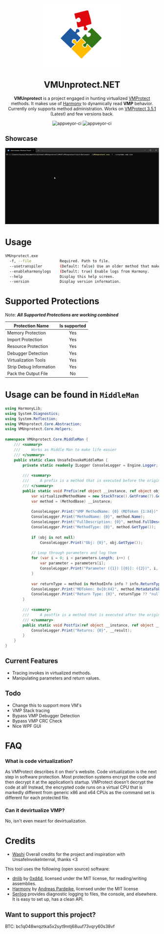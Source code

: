 <p align="center">
  <img width="256" heigth="256" src="Docs/vmup.png">
<h1 align="center">VMUnprotect.NET</h1>
<p align="center">
  <strong>VMUnprotect</strong> is a project engaged in hunting virtualized <a href="https://vmpsoft.com">VMProtect</a> methods. It makes use of <a href="https://github.com/pardeike/Harmony">Harmony</a> to dynamically read <strong>VMP</strong> behavior. Currently only supports method administration. Works on <a href="https://vmpsoft.com/20210919/vmprotect-3-5-1/">VMProtect 3.5.1</a> (Latest) and few versions back.
</p>
</p>
<p align="center">
  <img src="https://forthebadge.com/images/badges/built-with-love.svg" alt="appveyor-ci" />
  <img src="https://forthebadge.com/images/badges/made-with-c-sharp.svg" alt="appveyor-ci" />
</p>
</p>

## Showcase
<img src="Docs/show.gif">

# Usage
```sh
VMUnprotect.exe 
  -f, --file             Required. Path to file.
  --usetranspiler        (Default: false) Use an older method that makes use of Transpiler (not recommended).
  --enableharmonylogs    (Default: true) Enable logs from Harmony.
  --help                 Display this help screen.
  --version              Display version information.
```

# Supported Protections
Note: ***All Supported Protections are working combined***

Protection Name | Is supported | 
------------- | :----: 
Memory Protection | Yes 
Import Protection | Yes 
Resource Protection | Yes 
Debugger Detection | Yes 
Virtualization Tools | Yes 
Strip Debug Information | Yes 
Pack the Output File | No

# Usage can be found in ```MiddleMan```
```csharp
using HarmonyLib;
using System.Diagnostics;
using System.Reflection;
using VMUnprotect.Core.Abstraction;
using VMUnprotect.Core.Helpers;

namespace VMUnprotect.Core.MiddleMan {
    /// <summary>
    ///     Works as Middle Man to make life easier
    /// </summary>
    public static class UnsafeInvokeMiddleMan {
        private static readonly ILogger ConsoleLogger = Engine.Logger;

        /// <summary>
        ///     A prefix is a method that is executed before the original method
        /// </summary>
        public static void Prefix(ref object __instance, ref object obj, ref object[] parameters, ref object[] arguments) {
            var virtualizedMethodName = new StackTrace().GetFrame(7).GetMethod();
            var method = (MethodBase) __instance;

            ConsoleLogger.Print("VMP MethodName: {0} (MDToken {1:X4})", virtualizedMethodName.FullDescription(), virtualizedMethodName.MetadataToken.ToString());
            ConsoleLogger.Print("MethodName: {0}", method.Name);
            ConsoleLogger.Print("FullDescription: {0}", method.FullDescription());
            ConsoleLogger.Print("MethodType: {0}", method.GetType());
            
            if (obj is not null)
                ConsoleLogger.Print("Obj: {0}", obj.GetType());

            // Loop through parameters and log them
            for (var i = 0; i < parameters.Length; i++) {
                var parameter = parameters[i];
                ConsoleLogger.Print("Parameter ({1}) [{0}]: ({2})", i, parameter.GetType(), Formatter.FormatObject(parameter));
            }

            var returnType = method is MethodInfo info ? info.ReturnType.FullName : "System.Object";
            ConsoleLogger.Print("MDToken: 0x{0:X4}", method.MetadataToken);
            ConsoleLogger.Print("Return Type: {0}", returnType ?? "null");
        }

        /// <summary>
        ///     A postfix is a method that is executed after the original method
        /// </summary>
        public static void Postfix(ref object __instance, ref object __result, ref object obj, ref object[] parameters, ref object[] arguments) {
            ConsoleLogger.Print("Returns: {0}", __result);
        }
    }
}
```

## Current Features
- Tracing invokes in virtualized methods.
- Manipulating parameters and return values.

## Todo
- Change this to support more VM's
- VMP Stack tracing
- Bypass VMP Debugger Detection
- Bypass VMP CRC Check
- Nice WPF GUI

# FAQ
### What is code virtualization? 
As VMProtect describes it on their's website. Code virtualization is the next step in software protection. Most protection systems encrypt the code and then decrypt it at the application’s startup. VMProtect doesn’t decrypt the code at all! Instead, the encrypted code runs on a virtual CPU that is markedly different from generic x86 and x64 CPUs as the command set is different for each protected file.

### Can it devirtualize VMP?
No, isn't even meant for devirtualization.

# Credits
* [Washi](https://github.com/Washi1337) Overall credits for the project and inspiration with UnsafeInvokeInternal, thanks <3

This tool uses the following (open source) software:
* [dnlib](https://github.com/0xd4d/dnlib) by [0xd4d](https://github.com/0xd4d), licensed under the MIT license, for reading/writing assemblies.
* [Harmony](https://github.com/pardeike/Harmony) by [Andreas Pardeike](https://github.com/pardeike), licensed under the MIT license
* [Serilog](https://github.com/serilog/serilog) provides diagnostic logging to files, the console, and elsewhere. It is easy to set up, has a clean API.


## Want to support this project?
BTC: bc1q048wrqztka5x2syt9mtj68uuf73vqry60s38vf